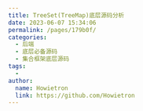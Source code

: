 ```yaml
---
title: TreeSet(TreeMap)底层源码分析
date: 2023-06-07 15:34:06
permalink: /pages/179b0f/
categories:
  - 后端
  - 底层必备源码
  - 集合框架底层源码
tags:
  - 
author: 
  name: Howietron
  link: https://github.com/Howietron
---
```


